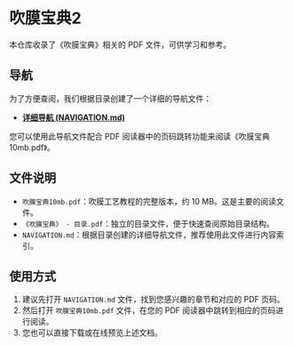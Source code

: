 # 吹膜宝典2

本仓库收录了《吹膜宝典》相关的 PDF 文件，可供学习和参考。

## 导航

为了方便查阅，我们根据目录创建了一个详细的导航文件：

- **[详细导航 (NAVIGATION.md)](NAVIGATION.md)**

您可以使用此导航文件配合 PDF 阅读器中的页码跳转功能来阅读《吹膜宝典10mb.pdf》。

## 文件说明

- `吹膜宝典10mb.pdf`：吹膜工艺教程的完整版本，约 10 MB。这是主要的阅读文件。
- `《吹膜宝典》 - 目录.pdf`：独立的目录文件，便于快速查阅原始目录结构。
- `NAVIGATION.md`：根据目录创建的详细导航文件，推荐使用此文件进行内容索引。

## 使用方式

1.  建议先打开 `NAVIGATION.md` 文件，找到您感兴趣的章节和对应的 PDF 页码。
2.  然后打开 `吹膜宝典10mb.pdf` 文件，在您的 PDF 阅读器中跳转到相应的页码进行阅读。
3.  您也可以直接下载或在线预览上述文档。
